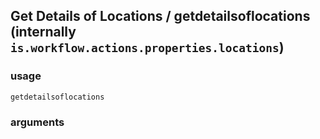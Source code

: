 
## Get Details of Locations / getdetailsoflocations (internally `is.workflow.actions.properties.locations`)




### usage
`getdetailsoflocations `

### arguments

